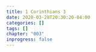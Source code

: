 ```yaml
---
title: 1 Corinthians 3
date: 2020-03-28T20:30:20-04:00
categories: []
tags: []
chapter: "003"
inprogress: false
---
```


